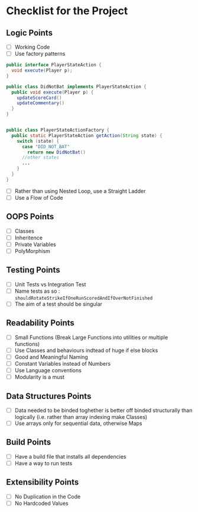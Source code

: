 # Checklist for the Project

## Logic Points

- [ ] Working Code
- [ ] Use factory patterns

```java
public interface PlayerStateAction {
  void execute(Player p);
}

public class DidNotBat implements PlayerStateAction {
  public void execute(Player p) {
    updateScoreCard()
    updateCommentary()
  }
}


public class PlayerStateActionFactory {
  public static PlayerStateAction getAction(String state) {
    switch (state) {
      case "DID_NOT_BAT"
        return new DidNotBat()
      //other states
      ...
    }
  }
}
```

- [ ] Rather than using Nested Loop, use a Straight Ladder
- [ ] Use a Flow of Code

## OOPS Points

- [ ] Classes
- [ ] Inheritence
- [ ] Private Variables
- [ ] PolyMorphism

## Testing Points

- [ ] Unit Tests vs Integration Test
- [ ] Name tests as so : `shouldRotateStrikeIfOneRunScoredAndIfOverNotFinished`
- [ ] The aim of a test should be singular

## Readability Points

- [ ] Small Functions (Break Large Functions into utilities or multiple functions)
- [ ] Use Classes and behaviours indtead of huge if else blocks
- [ ] Good and Meaningful Naming
- [ ] Constant Variables instead of Numbers
- [ ] Use Language conventions
- [ ] Modularity is a must

## Data Structures Points

- [ ] Data needed to be binded toghether is better off binded structurally than logically (i.e. rather than array indexing make Classes)
- [ ] Use arrays only for sequential data, otherwise Maps

## Build Points

- [ ] Have a build file that installs all dependencies
- [ ] Have a way to run tests

## Extensibility Points

- [ ] No Duplication in the Code
- [ ] No Hardcoded Values
